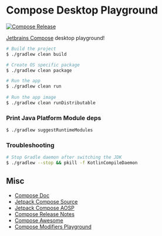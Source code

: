 # Compose Desktop Playground

[![Compose Release](https://img.shields.io/github/v/release/JetBrains/compose-jb?color=orange&include_prereleases&label=latest%20build&logo=apache-rocketmq&logoColor=orange&style=for-the-badge)](https://github.com/JetBrains/compose-jb/releases)

[Jetbrains Compose][0] desktop playground!

```bash
# Build the project
$ ./gradlew clean build

# Create OS specific package
$ ./gradlew clean package 

# Run the app
$ ./gradlew clean run 
  
# Run the app image
$ ./gradlew clean runDistributable
```

### Print Java Platform Module deps

```bash
$ ./gradlew suggestRuntimeModules
```

### Troubleshooting

```bash
# Stop Gradle daemon after switching the JDK
$ ./gradlew --stop && pkill -f KotlinCompileDaemon

```

## Misc

- [Compose Doc](https://developer.android.com/jetpack/compose/documentation)
- [Jetpack Compose Source](https://github.com/androidx/androidx/tree/androidx-main/compose)
- [Jetpack Compose AOSP](https://cs.android.com/androidx/platform/frameworks/support/+/androidx-main:compose/)
- [Compose Release Notes](https://developer.android.com/jetpack/androidx/releases/compose)
- [Compose Awesome](https://github.com/jetpack-compose/jetpack-compose-awesome)
- [Compose Modifiers Playground](https://plugins.jetbrains.com/plugin/16417-compose-modifiers-playground)

[0]: https://www.jetbrains.com/lp/compose

[1]: https://filiph.github.io/raytracer/

[2]: https://github.com/filiph/filiphnet/blob/master/tool/spanify.dart

[3]: https://github.com/RayTracing/raytracing.github.io